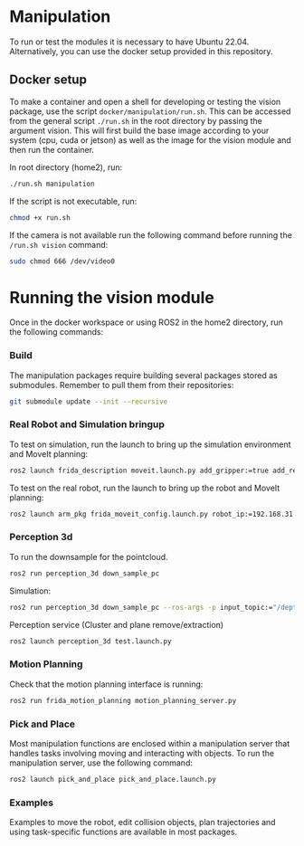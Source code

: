 # Manipulation
To run or test the modules it is necessary to have Ubuntu 22.04. Alternatively, you can use the docker setup provided in this repository.

## Docker setup
To make a container and open a shell for developing or testing the vision package, use the script `docker/manipulation/run.sh`. This can be accessed from the general script `./run.sh` in the root directory by passing the argument vision. This will first build the base image according to your system (cpu, cuda or jetson) as well as the image for the vision module and then run the container.

In root directory (home2), run:
```bash
./run.sh manipulation
```

If the script is not executable, run:
```bash
chmod +x run.sh
```

If the camera is not available run the following command before running the `/run.sh vision` command: 
```bash
sudo chmod 666 /dev/video0
```

# Running the vision module
Once in the docker workspace or using ROS2 in the home2 directory, run the following commands:

### Build
The manipulation packages require building several packages stored as submodules. Remember to pull them from their repositories:

```bash
git submodule update --init --recursive
```

### Real Robot and Simulation bringup
To test on simulation, run the launch to bring up the simulation environment and MoveIt planning:
```bash
ros2 launch frida_description moveit.launch.py add_gripper:=true add_realsense_d435i:=true
```

To test on the real robot, run the launch to bring up the robot and MoveIt planning:
```bash
ros2 launch arm_pkg frida_moveit_config.launch.py robot_ip:=192.168.31.180
```

### Perception 3d
To run the downsample for the pointcloud.
```bash
ros2 run perception_3d down_sample_pc
```

Simulation:
```bash
ros2 run perception_3d down_sample_pc --ros-args -p input_topic:="/depth/color/points" -p leaf_size:=0.01
```

Perception service (Cluster and plane remove/extraction)
```bash
ros2 launch perception_3d test.launch.py
```

### Motion Planning
Check that the motion planning interface is running:
```bash
ros2 run frida_motion_planning motion_planning_server.py
```

### Pick and Place
Most manipulation functions are enclosed within a manipulation server that handles tasks involving moving and interacting with objects. To run the manipulation server, use the following command:
```bash
ros2 launch pick_and_place pick_and_place.launch.py
```

### Examples
Examples to move the robot, edit collision objects, plan trajectories and using task-specific functions are available in most packages.
